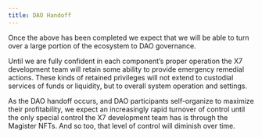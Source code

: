 ```yaml
---
title: DAO Handoff
---
```


Once the above has been completed we expect that we will be able to turn over a large portion of the ecosystem to DAO governance.

Until we are fully confident in each component’s proper operation the X7 development team will retain some ability to provide emergency remedial actions. These kinds of retained privileges will not extend to custodial services of funds or liquidity, but to overall system operation and settings.

As the DAO handoff occurs, and DAO participants self-organize to maximize their profitability, we expect an increasingly rapid turnover of control until the only special control the X7 development team has is through the Magister NFTs. And so too, that level of control will diminish over time.
